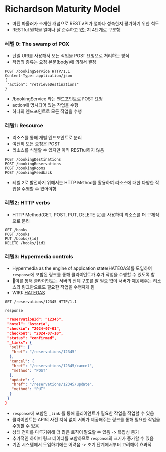 # Richardson Maturity Model
- 마틴 파울러가 소개한 개념으로 REST API가 얼마나 성숙한지 평가하기 위한 척도
- RESTful 원칙을 얼마나 잘 준수하고 있는지 4단계로 구분함
### 레벨 0: The swamp of POX
- 단일 URI를 사용해서 모든 작업을 POST 요청으로 처리하는 방식
- 작업의 종류는 요청 본문(body)에 의해서 결정
```shell
POST /bookingService HTTP/1.1
Content-Type: application/json
{
 "action": "retrieveDestinations"
}
```
- /bookingService 라는 엔드포인트로 POST 요청
- action에 명시되어 있는 작업을 수행
- 하나의 엔드포인트로 모든 작업을 수행
### 레벨1: Resource
- 리소스를 통해 개별 엔드포인트로 분리
- 여전히 모든 요청은 POST
- 리소스를 식별할 수 있지만 아직 RESTful하지 않음
```shell
POST /bookingDestinations
POST /bookingReservations
POST /bookingRooms
POST /bookingFeedback
```
- 레벨 2로 발전하기 위해서는 HTTP Method를 활용하여 리소스에 대한 다양한 작업을 수행할 수 있어야함
### 레벨2:  HTTP verbs
- HTTP Method(GET, POST, PUT, DELETE 등)를 사용하여 리소스를 더 구체적으로 분리
```shell
GET /books
POST /books
PUT /books/{id}
DELETE /books/{id}
```
### 레벨3: Hypermedia controls
- Hypermedia as the engine of application state(HATEOAS)를 도입하여 `response`에 포함된 링크를 통해 클라이언트가 추가 작업을 수행할 수 있도록 함
- 이를 통해 클라이언트는 서버의 전체 구조를 알 필요 없이 서버가 제공해주는 리소스와 링크만으로도 필요한 작업을 수행하게 됨
- WIKI: [HATEOAS](https://en.wikipedia.org/wiki/HATEOAS)
```shell
GET /reservations/12345 HTTP/1.1
```
`response`
```json
 "reservationId": "12345",
 "hotel": "Astoria",
 "checkin": "2024-07-01",
 "checkout": "2024-07-10",
 "status": "confirmed",
 "_links": {
  "self": {
   "href": "/reservations/12345"
  },
  "cancel": {
   "href": "/reservations/12345/cancel",
   "method": "POST"
  },
  "update": {
   "href": "/reservations/12345/update",
   "method": "PUT"
  }
 }
}
```
- `response`에 포함된 `_link` 를 통해 클라이언트가 필요한 작업을 작업할 수 있음
- 클라이언트는 API의 사전 지식 없이 서버가 제공해주는 링크를 통해 필요한 작업을 수행할 수 있음
- 상태 전이를 다루기위해 더 많은 로직이 필요할 수 있음 -> 복잡성 증가
- 추가적인 하이퍼 링크 데이터를 포함하므로 `response`의 크기가 증가할 수 있음
- 기존 시스템에서 도입하기에는 어려움 -> 초기 단계에서부터 고려해야 효과적